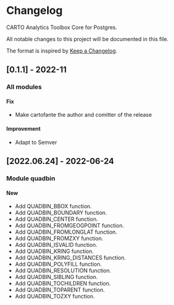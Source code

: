 # Changelog

CARTO Analytics Toolbox Core for Postgres.

All notable changes to this project will be documented in this file.

The format is inspired by [Keep a Changelog](https://keepachangelog.com/en/1.0.0/).

## [0.1.1] - 2022-11

### All modules

#### Fix

- Make cartofante the author and comitter of the release

#### Improvement

- Adapt to Semver

## [2022.06.24] - 2022-06-24

### Module quadbin

#### New

- Add QUADBIN_BBOX function.
- Add QUADBIN_BOUNDARY function.
- Add QUADBIN_CENTER function.
- Add QUADBIN_FROMGEOGPOINT function.
- Add QUADBIN_FROMLONGLAT function.
- Add QUADBIN_FROMZXY function.
- Add QUADBIN_ISVALID function.
- Add QUADBIN_KRING function.
- Add QUADBIN_KRING_DISTANCES function.
- Add QUADBIN_POLYFILL function.
- Add QUADBIN_RESOLUTION function.
- Add QUADBIN_SIBLING function.
- Add QUADBIN_TOCHILDREN function.
- Add QUADBIN_TOPARENT function.
- Add QUADBIN_TOZXY function.
